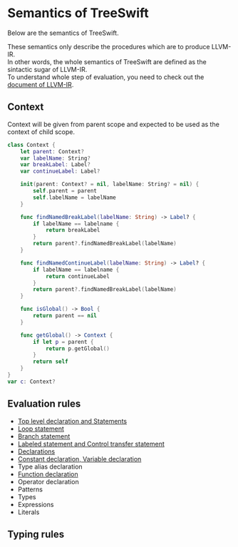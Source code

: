 Semantics of TreeSwift
====

Below are the semantics of TreeSwift.  

These semantics only describe the procedures which are to produce LLVM-IR.  
In other words, the whole semantics of TreeSwift are defined as the sintactic sugar of LLVM-IR.  
To understand whole step of evaluation, you need to check out the [document of LLVM-IR](http://llvm.org/docs/LangRef.html).

## Context

Context will be given from parent scope and expected to be used as the context of child scope.

```swift
class Context {
    let parent: Context?
    var labelName: String?
    var breakLabel: Label?
    var continueLabel: Label?

    init(parent: Context? = nil, labelName: String? = nil) {
        self.parent = parent
        self.labelName = labelName
    }

    func findNamedBreakLabel(labelName: String) -> Label? {
        if labelName == labelname {
            return breakLabel
        }
        return parent?.findNamedBreakLabel(labelName)
    }

    func findNamedContinueLabel(labelName: String) -> Label? {
        if labelName == labelname {
            return continueLabel
        }
        return parent?.findNamedBreakLabel(labelName)
    }

    func isGlobal() -> Bool {
        return parent == nil
    }

    func getGlobal() -> Context {
        if let p = parent {
            return p.getGlobal()
        }
        return self
    }
}
var c: Context?
```

## Evaluation rules

* [Top level declaration and Statements](top_level_declaration_and_statements.md)
* [Loop statement](loop_statement.md)
* [Branch statement](branch_statement.md)
* [Labeled statement and Control transfer statement](labeled_statement_and_control_transfer_statement.md)
* [Declarations](declarations.md)
* [Constant declaration, Variable declaration](constant_declaration_variable_declaration.md)
* Type alias declaration
* [Function declaration](function_declaration.md)
* Operator declaration
* Patterns
* Types
* Expressions
* Literals

## Typing rules
